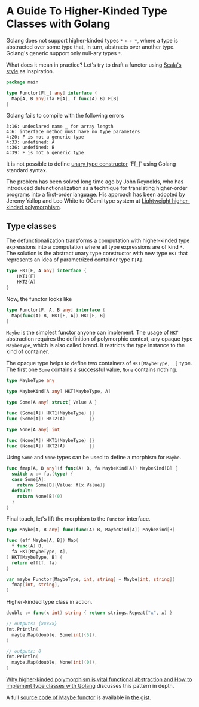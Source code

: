 # A Guide To Higher-Kinded Type Classes with Golang

Golang does not support higher-kinded types `* ⟼ *`, where a type is abstracted over some type that, in turn, abstracts over another type. Golang's generic support only null-ary types `*`.

What does it mean in practice? Let's try to draft a functor using [Scala's style](https://typelevel.org/cats/typeclasses/functor.html) as inspiration.

```go
package main

type Functor[F[_] any] interface {
  Map[A, B any](fa F[A], f func(A) B) F[B]
}
```

Golang fails to compile with the following errors

```
3:16: undeclared name _ for array length
4:6: interface method must have no type parameters
4:20: F is not a generic type
4:33: undefined: A
4:36: undefined: B
4:39: F is not a generic type
```

It is not possible to define [unary type constructor](https://en.wikipedia.org/wiki/Kind_(type_theory)) `F[_]` using Golang standard syntax.

The problem has been solved long time ago by John Reynolds, who has introduced defunctionalization as a technique for translating higher-order programs into a first-order language. His approach has been adopted by Jeremy Yallop and Leo White to OCaml type system at [Lightweight higher-kinded polymorphism](https://www.cl.cam.ac.uk/~jdy22/papers/lightweight-higher-kinded-polymorphism.pdf).

## Type classes

The defunctionalization transforms a computation with higher-kinded type expressions into a computation where all type expressions are of kind `*`. The solution is the abstract unary type constructor with new type `HKT` that represents an idea of parametrized container type `F[A]`.

```go
type HKT[F, A any] interface {
	HKT1(F)
	HKT2(A)
}
```

Now, the functor looks like

```go
type Functor[F, A, B any] interface {
  Map(func(A) B, HKT[F, A]) HKT[F, B]
}
```

`Maybe` is the simplest functor anyone can implement. The usage of `HKT` abstraction requires the definition of polymorphic context, any opaque type `MaybeType`, which is also called brand. It restricts the type instance to the kind of container. 

The opaque type helps to define two containers of `HKT[MaybeType, _]` type. The first one `Some` contains a successful value, `None` contains nothing.

```go
type MaybeType any

type MaybeKind[A any] HKT[MaybeType, A]

type Some[A any] struct{ Value A }

func (Some[A]) HKT1(MaybeType) {}
func (Some[A]) HKT2(A)         {}

type None[A any] int

func (None[A]) HKT1(MaybeType) {}
func (None[A]) HKT2(A)         {}
```

Using `Some` and `None` types can be used to define a morphism for `Maybe`. 

```go
func fmap[A, B any](f func(A) B, fa MaybeKind[A]) MaybeKind[B] {
  switch x := fa.(type) {
  case Some[A]:
    return Some[B]{Value: f(x.Value)}
  default:
    return None[B](0)
  }
}
```

Final touch, let's lift the morphism to the `Functor` interface. 

```go
type Maybe[A, B any] func(func(A) B, MaybeKind[A]) MaybeKind[B]

func (eff Maybe[A, B]) Map(
  f func(A) B,
  fa HKT[MaybeType, A],
) HKT[MaybeType, B] {
  return eff(f, fa)
}

var maybe Functor[MaybeType, int, string] = Maybe[int, string](
  fmap[int, string],
)
```

Higher-kinded type class in action.

```go
double := func(x int) string { return strings.Repeat("x", x) }

// outputs: {xxxxx}
fmt.Println(
  maybe.Map(double, Some[int]{5}),
)

// outputs: 0
fmt.Println(
  maybe.Map(double, None[int](0)),
)
```

[Why higher-kinded polymorphism is vital functional abstraction and How to implement type classes with Golang](./higher-kinded-polymorphism.md) discusses this pattern in depth.

A full [source code of Maybe functor](https://gist.github.com/fogfish/6df9d9e0b09c88efed27f05c0c84cf18) is available in [the gist](https://gist.github.com/fogfish/6df9d9e0b09c88efed27f05c0c84cf18).
